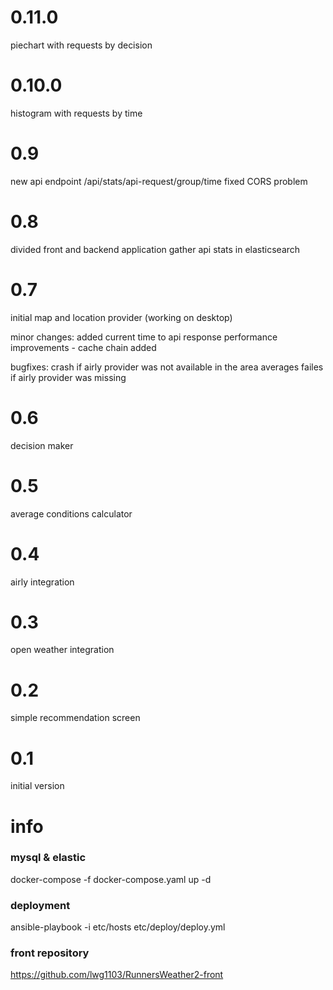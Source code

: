 # 0.11.0
piechart with requests by decision

# 0.10.0
histogram with requests by time

# 0.9
new api endpoint /api/stats/api-request/group/time
fixed CORS problem

# 0.8
divided front and backend application
gather api stats in elasticsearch

# 0.7 
initial map and location provider (working on desktop)

minor changes:
added current time to api response
performance improvements - cache chain added

bugfixes:
crash if airly provider was not available in the area
averages failes if airly provider was missing

# 0.6 
decision maker

# 0.5 
average conditions calculator

# 0.4 
airly integration

# 0.3 
open weather integration

# 0.2 
simple recommendation screen

# 0.1 
initial version

# info

### mysql & elastic
docker-compose -f docker-compose.yaml up -d

### deployment
ansible-playbook -i etc/hosts etc/deploy/deploy.yml

### front repository
https://github.com/lwg1103/RunnersWeather2-front